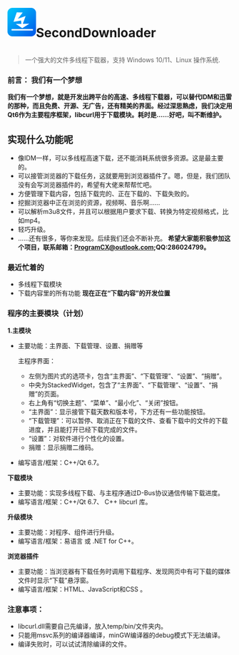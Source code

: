 ﻿  
<img src="imgs/ico.png" height="64" align="left" /><h1 style="display:inline-block;" >SecondDownloader</h1>


> 一个强大的文件多线程下载器，支持 Windows 10/11、Linux 操作系统.
### 前言： 我们有一个梦想

**我们有一个梦想，就是开发出跨平台的高速、多线程下载器，可以替代IDM和迅雷的那种，而且免费、开源、无广告，还有精美的界面。经过深思熟虑，我们决定用Qt6作为主要程序框架，libcurl用于下载模块。耗时是……好吧，叫不断维护。**

## 实现什么功能呢
- 像IDM一样，可以多线程高速下载，还不能消耗系统很多资源。这是最主要的。
- 可以接管浏览器的下载任务，这就要用到浏览器插件了。嗯，但是，我们团队没有会写浏览器插件的，希望有大佬来帮帮忙吧。
- 方便管理下载内容，包括下载完的、正在下载的、下载失败的。
- 挖掘浏览器中正在浏览的资源，视频啊、音乐啊……
- 可以解析m3u8文件，并且可以根据用户要求下载、转换为特定视频格式，比如mp4。
- 轻巧升级。
- ……还有很多，等你来发现。后续我们还会不断补充。
**希望大家能积极参加这个项目，联系邮箱：ProgramCX@outlook.com;QQ:286024799。**

### 最近忙着的

- 多线程下载模块
- 下载内容里的所有功能
**现在正在“下载内容”的开发位置**


### 程序的主要模块（计划）

**1.主模块**
 
 - 主要功能：主界面、下载管理、设置、捐赠等
    
    主程序界面：
    
    - 左侧为图片式的选项卡，包含“主界面”、“下载管理”、“设置”、“捐赠”。  
    - 中央为StackedWidget，包含了“主界面”、“下载管理”、“设置”、“捐赠”的页面。
    - 右上角有“切换主题”、“菜单”、“最小化”、“关闭”按钮。
    - “主界面”：显示接管下载天数和版本号，下方还有一些功能按钮。
    - “下载管理”：可以暂停、取消正在下载的文件、查看下载中的文件的下载进度，并且能打开已经下载完成的文件。
    - “设置”：对软件进行个性化的设置。
    - 捐赠：显示捐赠二维码。
- 编写语言/框架：C++/Qt 6.7。

**下载模块**

 - 主要功能：实现多线程下载、与主程序通过D-Bus协议通信传输下载进度。
 - 编写语言/框架：C++/Qt 6.7、 C++ libcurl 库。

 **升级模块**

 - 主要功能：对程序、组件进行升级。
 - 编写语言/框架：易语言 或 .NET for C++。

  **浏览器插件**

 - 主要功能：当浏览器有下载任务时调用下载程序、发现网页中有可下载的媒体文件时显示“下载”悬浮窗。
 - 编写语言/框架：HTML、JavaScript和CSS  。

### 注意事项：

- libcurl.dll需要自己先编译，放入temp/bin/文件夹内。
- 只能用msvc系列的编译器编译，minGW编译器的debug模式下无法编译。
- 编译失败时，可以试试清除编译的文件。
            


 



